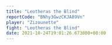 ```yaml
---
title: "Leotheras the Blind"
reportCode: "BNhy3GwzCKJA89Vn"
player: "Zizounette"
fight: "Leotheras the Blind"
date: 2021-10-24T19:01:26.673000+00:00
---
```

